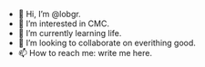- 👋 Hi, I’m @lobgr.
- 👀 I’m interested in CMC.
- 🌱 I’m currently learning life.
- 💞️ I’m looking to collaborate on everithing good.
- 📫 How to reach me: write me here.

<!---
lobgr/lobgr is a ✨ special ✨ repository because its `README.md` (this file) appears on your GitHub profile.
You can click the Preview link to take a look at your changes.
--->
